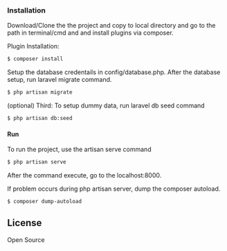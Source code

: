 
### Installation

Download/Clone the the project and copy to local directory and go to the path in terminal/cmd and and install plugins via composer.

Plugin Installation:
```sh
$ composer install
```

Setup the database credentails in config/database.php. After the database setup, run laravel migrate command.
```sh
$ php artisan migrate
```
(optional) Third:
To setup dummy data, run laravel db seed command
```sh
$ php artisan db:seed
```
#### Run
To run the project, use the artisan serve command
```sh
$ php artisan serve
```
After the command execute, go to the localhost:8000.

If problem occurs during php artisan server, dump the composer autoload.
```sh
$ composer dump-autoload
```

License
----

Open Source
